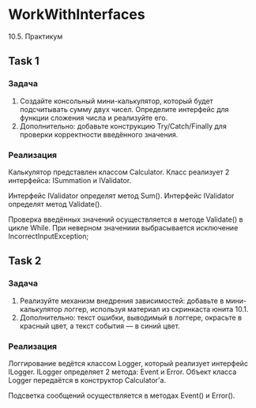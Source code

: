 # WorkWithInterfaces
 10.5. Практикум

## Task 1
### Задача

1. Создайте консольный мини-калькулятор, который будет подсчитывать сумму двух чисел. Определите интерфейс для функции сложения числа и реализуйте его.
2. Дополнительно: добавьте конструкцию Try/Catch/Finally для проверки корректности введённого значения.

### Реализация
Калькулятор представлен классом Calculator. 
Класс реализует 2 интерфейса: ISummation и IValidator.

Интерфейс IValidator определят метод Sum().
Интерфейс IValidator определят метод Validate().

Проверка введённых значений осуществляется в методе Validate() в цикле While. При неверном значениии выбрасывается исключение IncorrectInputException;

## Task 2
### Задача
1. Реализуйте механизм внедрения зависимостей: добавьте в мини-калькулятор логгер, используя материал из скринкаста юнита 10.1.
2. Дополнительно: текст ошибки, выводимый в логгере, окрасьте в красный цвет, а текст события — в синий цвет.

### Реализация
Логгирование ведётся классом Logger, который реализует интерфейс ILogger.
ILogger определяет 2 метода: Event и Error.
Объект класса Logger передаётся в конструктор Calculator'а.

Подсветка сообщений осуществляется в методах Event() и Error().